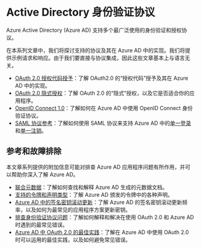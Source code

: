 <properties
	pageTitle="Active Directory 身份验证协议 | Azure"
	description="本文概述 Azure Active Directory 支持的各种身份验证和授权协议。"
	services="active-directory"
	documentationCenter=".net"
	authors="priyamohanram"
	manager="mbaldwin"
	editor=""/>

<tags
	ms.service="active-directory"
	ms.date="06/06/2016"
	wacn.date="07/26/2016"/>

# Active Directory 身份验证协议

Azure Active Directory (Azure AD) 支持多个最广泛使用的身份验证和授权协议。

在本系列文章中，我们将探讨支持的协议及其在 Azure AD 中的实现。我们将提供示例请求和响应。由于我们要直接与协议集成，因此这些文章基本上与语言无关。

- [OAuth 2.0 授权代码授予](/documentation/articles/active-directory-protocols-oauth-code/)：了解 OAuth2.0 的“授权代码”授予及其在 Azure AD 中的实现。
- [OAuth 2.0 隐式授权](/documentation/articles/active-directory-dev-understanding-oauth2-implicit-grant/)：了解 OAuth 2.0 的“隐式”授权，以及它是否适合你的应用程序。
- [OpenID Connect 1.0](/documentation/articles/active-directory-protocols-openid-connect-code/)：了解如何在 Azure AD 中使用 OpenID Connect 身份验证协议。
- [SAML 协议参考](/documentation/articles/active-directory-saml-protocol-reference/)：了解如何使用 SAML 协议来支持 Azure AD 中的[单一登录](/documentation/articles/active-directory-single-sign-on-protocol-reference/)和[单一注销](/documentation/articles/active-directory-single-sign-out-protocol-reference/)。


## 参考和故障排除

本文章系列提供的附加信息可能对排查 Azure AD 应用程序问题有所作用，并可以帮助你深入了解 Azure AD。

- [联合元数据](/documentation/articles/active-directory-federation-metadata/)：了解如何查找和解释 Azure AD 生成的元数据文档。
- [支持的令牌和声明类型](/documentation/articles/active-directory-token-and-claims/)：了解 Azure AD 颁发的令牌中的各种声明。
- [Azure AD 中的签名密钥滚动更新](/documentation/articles/active-directory-signing-key-rollover/)：了解 Azure AD 的签名密钥滚动更新频率，以及如何为最常见的应用程序方案更新密钥。
- [排查身份验证协议问题](/documentation/articles/active-directory-error-handling/)：了解如何解释和解决在使用 OAuth 2.0 和 Azure AD 时遇到的最常见错误。
- [Azure AD 中 OAuth 2.0 的最佳实践](/documentation/articles/active-directory-oauth-best-practices/)：了解在 Azure AD 中使用 OAuth 2.0 时可以运用的最佳实践，以及如何避免常见错误。

<!---HONumber=AcomDC_0718_2016-->